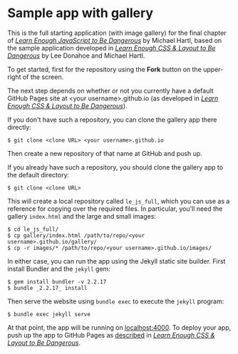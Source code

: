 # Sample app with gallery

This is the full starting application (with image gallery) for the final chapter of [*Learn Enough JavaScript to Be Dangerous*](https://www.learnenough.com/javascript-tutorial) by Michael Hartl, based on the sample application developed in [*Learn Enough CSS & Layout to Be Dangerous*](https://www.learnenough.com/css-and-layout-tutorial) by Lee Donahoe and Michael Hartl.

To get started, first for the repository using the **Fork** button on the upper-right of the screen.

The next step depends on whether or not you currently have a default GitHub Pages site at &lt;your username&gt;.github.io (as developed in [*Learn Enough CSS & Layout to Be Dangerous*](https://www.learnenough.com/css-and-layout-tutorial)).

If you don't have such a repository, you can clone the gallery app there directly:

```
$ git clone <clone URL> <your username>.github.io
```

Then create a new repository of that name at GitHub and push up.

If you already have such a repository, you should clone the gallery app to the default directory:

```
$ git clone <clone URL>
```

This will create a local repository called `le_js_full`, which you can use as a reference for copying over the required files. In particular, you'll need the gallery `index.html` and the large and small images:

```
$ cd le_js_full/
$ cp gallery/index.html /path/to/repo/<your username>.github.io/gallery/
$ cp -r images/* /path/to/repo/<your username>.github.io/images/
```

In either case, you can run the app using the Jekyll static site builder. First install Bundler and the `jekyll` gem:

```
$ gem install bundler -v 2.2.17
$ bundle _2.2.17_ install
```

Then serve the website using `bundle exec` to execute the `jekyll` program:

```
$ bundle exec jekyll serve
```

At that point, the app will be running on [localhost:4000](https://localhost:4000). To deploy your app, push up the app to GitHub Pages as [described](https://www.learnenough.com/css-and-layout-tutorial/css/introduction/sample_site_setup) in [*Learn Enough CSS & Layout to Be Dangerous*](https://www.learnenough.com/css-and-layout-tutorial).
